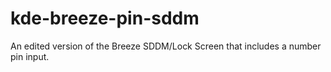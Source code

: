 # kde-breeze-pin-sddm
An edited version of the Breeze SDDM/Lock Screen that includes a number pin input.
